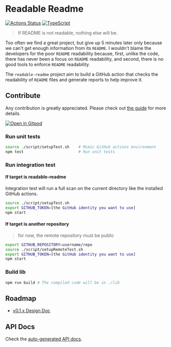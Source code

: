 # Readable Readme

[![Actions Status](https://github.com/tianhaoz95/readable-readme/workflows/PR%20Checks/badge.svg)](https://github.com/tianhaoz95/readable-readme/actions)
[![TypeScript](https://badges.frapsoft.com/typescript/awesome/typescript.png?v=101)](https://github.com/ellerbrock/typescript-badges/)

<!-- TODO(tianhaoz95): add project description -->

> If README is not readable, nothing else will be.

Too often we find a great project, but give up 5 minutes later only because we can't get enough information from its `README`. I wouldn't blame the developers for the poor `README` readability because, first, unlike the code, there has never been a focus on `README` readability, and second, there is no good tools to enforce `README` readability.

The `readable-readme` project aim to build a GitHub action that checks the readability of `README` files and generate reports to help improve it.

## Contribute

Any contribution is greatly appreciated. Please check out [the guide](./CONTRIBUTING.md) for more details.

[![Open in Gitpod](https://gitpod.io/button/open-in-gitpod.svg)](https://gitpod.io/#github.com/tianhaoz95/readable-readme.git)

### Run unit tests

```bash
source ./script/setupTest.sh    # Mimic GitHub actions environment
npm test                        # Run unit tests
```

### Run integration test

#### If target is readable-readme

Integration test will run a full scan on the current directory like the installed GitHub actions.

```bash
source ./script/setupTest.sh
export GITHUB_TOKEN=[the GitHub identity you want to use]
npm start
```

#### If target is another repository

> for now, the remote repository must be public

```bash
export GITHUB_REPOSITORY=username/repo
source ./script/setupRemoteTest.sh
export GITHUB_TOKEN=[the GitHub identity you want to use]
npm start
```

### Build lib

```bash
npm run build # The compiled code will be in ./lib
```

## Roadmap

* [v0.1.x Design Doc](./docs/v1-design-doc.md)

## API Docs

Check the [auto-generated API docs](http://tianhaoz.com/readable-readme/docs/api/index.html).
